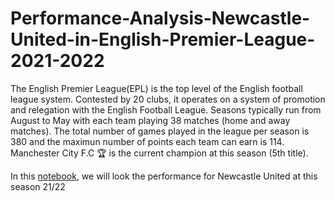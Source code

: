 # Performance-Analysis-Newcastle-United-in-English-Premier-League-2021-2022
The English Premier League(EPL) is the top level of the English football league system. Contested by 20 clubs, it operates on a system of promotion and relegation with the English Football League. Seasons typically run from August to May with each team playing 38 matches (home and away matches). The total number of games played in the league per season is 380 and the maximun number of points each team can earn is 114. Manchester City F.C 🏆 is the current champion at this season (5th title).

In this [notebook](https://github.com/astoadhi/Performance-Analysis-Newcastle-United-in-English-Premier-League-2021-2022/blob/main/Newcastle2021-2022.ipynb
), we will look the performance for Newcastle United at this season 21/22
